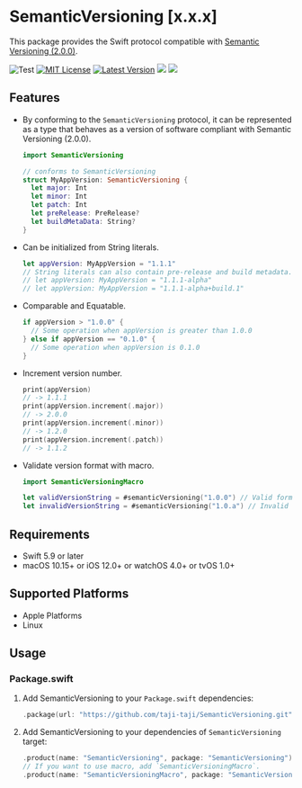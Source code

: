 # SemanticVersioning [x.x.x]

This package provides the Swift protocol compatible with [Semantic Versioning (2.0.0)](https://semver.org/).


![Test](https://github.com/taji-taji/SemanticVersioning/actions/workflows/test.yml/badge.svg)
[![MIT License](https://img.shields.io/github/license/taji-taji/SemanticVersioning)](https://github.com/taji-taji/SemanticVersioning/blob/main/LICENSE)
[![Latest Version](https://img.shields.io/github/v/release/taji-taji/SemanticVersioning?label=latest%20version)](https://github.com/taji-taji/SemanticVersioning/releases/latest)
[![](https://img.shields.io/endpoint?url=https%3A%2F%2Fswiftpackageindex.com%2Fapi%2Fpackages%2Ftaji-taji%2FSemanticVersioning%2Fbadge%3Ftype%3Dswift-versions)](https://swiftpackageindex.com/taji-taji/SemanticVersioning)
[![](https://img.shields.io/endpoint?url=https%3A%2F%2Fswiftpackageindex.com%2Fapi%2Fpackages%2Ftaji-taji%2FSemanticVersioning%2Fbadge%3Ftype%3Dplatforms)](https://swiftpackageindex.com/taji-taji/SemanticVersioning)

## Features

- By conforming to the `SemanticVersioning` protocol, it can be represented as a type that behaves as a version of software compliant with Semantic Versioning (2.0.0).
  ```swift
  import SemanticVersioning

  // conforms to SemanticVersioning
  struct MyAppVersion: SemanticVersioning {
    let major: Int
    let minor: Int
    let patch: Int
    let preRelease: PreRelease?
    let buildMetaData: String?
  }
  ```

- Can be initialized from String literals.
  ```swift
  let appVersion: MyAppVersion = "1.1.1"
  // String literals can also contain pre-release and build metadata.
  // let appVersion: MyAppVersion = "1.1.1-alpha"
  // let appVersion: MyAppVersion = "1.1.1-alpha+build.1"
  ```

- Comparable and Equatable.
  ```swift
  if appVersion > "1.0.0" {
    // Some operation when appVersion is greater than 1.0.0
  } else if appVersion == "0.1.0" {
    // Some operation when appVersion is 0.1.0 
  }
  ```

- Increment version number.
  ```swift
  print(appVersion)
  // -> 1.1.1
  print(appVersion.increment(.major))
  // -> 2.0.0
  print(appVersion.increment(.minor))
  // -> 1.2.0
  print(appVersion.increment(.patch))
  // -> 1.1.2
  ```
  
- Validate version format with macro.
  ```swift
  import SemanticVersioningMacro

  let validVersionString = #semanticVersioning("1.0.0") // Valid format!
  let invalidVersionString = #semanticVersioning("1.0.a") // Invalid format! Compile error!
  ```

## Requirements

- Swift 5.9 or later
- macOS 10.15+ or iOS 12.0+ or watchOS 4.0+ or tvOS 1.0+

## Supported Platforms

- Apple Platforms
- Linux

## Usage

### Package.swift

1. Add SemanticVersioning to your `Package.swift`  dependencies:

    ```swift
    .package(url: "https://github.com/taji-taji/SemanticVersioning.git", from: "1.0.0")
    ```

2. Add SemanticVersioning to your dependencies of `SemanticVersioning` target:

    ```swift
    .product(name: "SemanticVersioning", package: "SemanticVersioning"),
    // If you want to use macro, add `SemanticVersioningMacro`. 
    .product(name: "SemanticVersioningMacro", package: "SemanticVersioning"),
    ```

